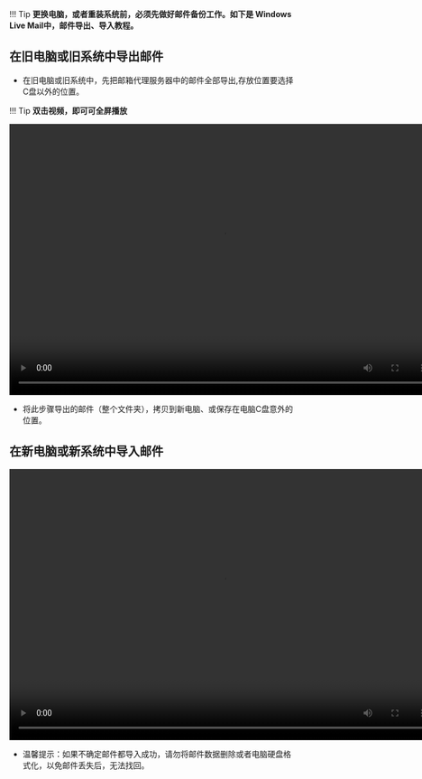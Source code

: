 !!! Tip
    **更换电脑，或者重装系统前，必须先做好邮件备份工作。如下是 Windows Live Mail中，邮件导出、导入教程。**

## 在旧电脑或旧系统中导出邮件
- 在旧电脑或旧系统中，先把邮箱代理服务器中的邮件全部导出,存放位置要选择C盘以外的位置。

!!! Tip
    **双击视频，即可可全屏播放**

<video width="756" height="480" controls>
 <source src="../../avi/Windows_Live_Mail导出邮件教程.mp4" type="video/mp4"/>
 <embed src="../../avi/Windows_Live_Mail导出邮件教程.mp4" type="application/x-shockwave-flash" width="980" height="570" allowscriptaccess="always" allowfullscreen="true" autoplay="false"></embed>
<!--IE 8 - add 25-30 pixels to vid height to allow QT player controls--> 
</video>

- 将此步骤导出的邮件（整个文件夹），拷贝到新电脑、或保存在电脑C盘意外的位置。

## 在新电脑或新系统中导入邮件

<video width="756" height="480" controls>
 <source src="../../avi/Windows_Live_Mail导入邮件教程.mp4" type="video/mp4"/>
 <embed src="../../avi/Windows_Live_Mail导入邮件教程.mp4" type="application/x-shockwave-flash" width="auto" height="auto" allowscriptaccess="always" allowfullscreen="true" autoplay="false"></embed>
<!--IE 8 - add 25-30 pixels to vid height to allow QT player controls--> 
</video>

- 温馨提示：如果不确定邮件都导入成功，请勿将邮件数据删除或者电脑硬盘格式化，以免邮件丢失后，无法找回。